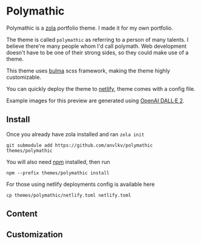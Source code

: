 # Polymathic

Polymathic is a [zola](https://www.getzola.org/) portfolio theme. I made it for my own portfolio.

The theme is called `polymathic` as referring to a person of many talents. 
I believe there're many people whom I'd call polymath. 
Web development doesn't have to be one of their strong sides, so they could make use of a theme.

This theme uses [bulma](https://bulma.io/) scss framework, making the theme highly customizable.

You can quickly deploy the theme to [netlify](https://docs.netlify.com/site-deploys/create-deploys/), theme comes with a config file.

Example images for this preview are generated using [OpenAI DALL·E 2](https://openai.com/dall-e-2).

## Install

Once you already have zola installed and ran `zola init`

    git submodule add https://github.com/anvlkv/polymathic themes/polymathic

You will also need [npm](https://docs.npmjs.com/downloading-and-installing-node-js-and-npm) installed, then run

    npm --prefix themes/polymathic install

For those using netlify deployments config is available here

    cp themes/polymathic/netlify.toml netlify.toml

## Content

## Customization
